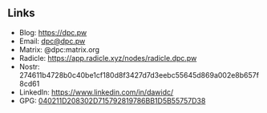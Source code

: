 ## Links

* Blog: https://dpc.pw
* Email: <a href="mailto:dpc@dpc.pw">dpc@dpc.pw</a>
* Matrix: @dpc:matrix.org
* Radicle: https://app.radicle.xyz/nodes/radicle.dpc.pw
* Nostr: 274611b4728b0c40be1cf180d8f3427d7d3eebc55645d869a002e8b657f8cd61
* LinkedIn: https://www.linkedin.com/in/dawidc/
* GPG: [040211D208302D715792819786BB1D5B55757D38](https://keys.openpgp.org/vks/v1/by-fingerprint/040211D208302D715792819786BB1D5B55757D38)
